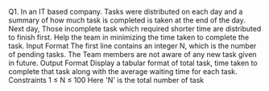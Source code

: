 Q1. In an IT based company. Tasks were distributed on each day and a summary of how much task is completed is taken at the end of the day. Next day, Those incomplete task which required shorter time are distributed to finish first.
Help the team in minimizing the time taken to complete the task.
Input Format
The first line contains an integer N, which is the number of pending tasks.
The  Team members are not aware of any new task given in future.
Output Format
Display a tabular format of total task, time taken to complete that task along with the average waiting time for each task.
Constraints
1 ≤ N ≤ 100
Here 'N' is the total number of task


